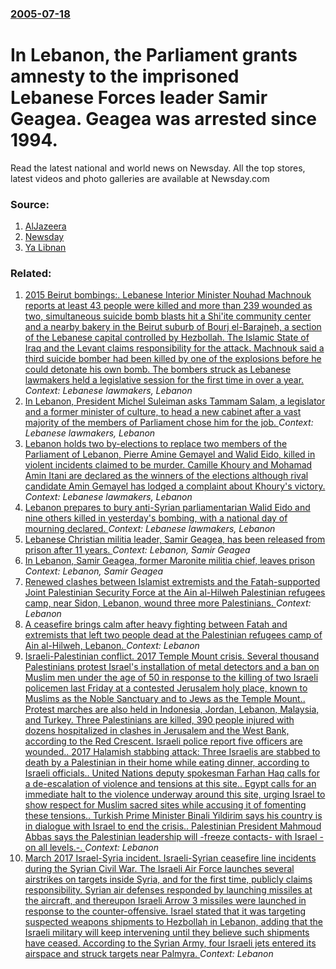 ### [2005-07-18](/news/2005/07/18/index.md)

#  In Lebanon, the Parliament grants amnesty to the imprisoned Lebanese Forces leader Samir Geagea. Geagea was arrested since 1994. 

Read the latest national and world news on Newsday. All the top stores, latest videos and photo galleries are available at Newsday.com


### Source:

1. [AlJazeera](http://english.aljazeera.net/NR/exeres/CB7FEEE2-9463-43DB-8842-F069430A8613.htm)
2. [Newsday](http://www.newsday.com/news/nationworld/world/wire/sns-ap-lebanon-amnesty,0,506456.story?coll=sns-ap-world-headlines)
3. [Ya Libnan](http://yalibnan.com/site/archives/2005/07/samir_geagea_wi.php)

### Related:

1. [2015 Beirut bombings:. Lebanese Interior Minister Nouhad Machnouk reports at least 43 people were killed and more than 239 wounded as two, simultaneous suicide bomb blasts hit a Shi'ite community center and a nearby bakery in the Beirut suburb of Bourj el-Barajneh, a section of the Lebanese capital controlled by Hezbollah. The Islamic State of Iraq and the Levant claims responsibility for the attack. Machnouk said a third suicide bomber had been killed by one of the explosions before he could detonate his own bomb. The bombers struck as Lebanese lawmakers held a legislative session for the first time in over a year. ](/news/2015/11/12/2015-beirut-bombings-lebanese-interior-minister-nouhad-machnouk-reports-at-least-43-people-were-killed-and-more-than-239-wounded-as-two-s.md) _Context: Lebanese lawmakers, Lebanon_
2. [In Lebanon, President Michel Suleiman asks Tammam Salam, a legislator and a former minister of culture, to head a new cabinet after a vast majority of the members of Parliament chose him for the job. ](/news/2013/04/6/in-lebanon-president-michel-suleiman-asks-tammam-salam-a-legislator-and-a-former-minister-of-culture-to-head-a-new-cabinet-after-a-vast-m.md) _Context: Lebanese lawmakers, Lebanon_
3. [ Lebanon holds two by-elections to replace two members of the Parliament of Lebanon, Pierre Amine Gemayel and Walid Eido, killed in violent incidents claimed to be murder. Camille Khoury and Mohamad Amin Itani are declared as the winners of the elections although rival candidate Amin Gemayel has lodged a complaint about Khoury's victory. ](/news/2007/08/5/lebanon-holds-two-by-elections-to-replace-two-members-of-the-parliament-of-lebanon-pierre-amine-gemayel-and-walid-eido-killed-in-violent.md) _Context: Lebanese lawmakers, Lebanon_
4. [ Lebanon prepares to bury anti-Syrian parliamentarian Walid Eido and nine others killed in yesterday's bombing, with a national day of mourning declared. ](/news/2007/06/14/lebanon-prepares-to-bury-anti-syrian-parliamentarian-walid-eido-and-nine-others-killed-in-yesterday-s-bombing-with-a-national-day-of-mourn.md) _Context: Lebanese lawmakers, Lebanon_
5. [ Lebanese Christian militia leader, Samir Geagea, has been released from prison after 11 years. ](/news/2005/07/26/lebanese-christian-militia-leader-samir-geagea-has-been-released-from-prison-after-11-years.md) _Context: Lebanon, Samir Geagea_
6. [ In Lebanon, Samir Geagea, former Maronite militia chief, leaves prison ](/news/2005/07/25/in-lebanon-samir-geagea-former-maronite-militia-chief-leaves-prison.md) _Context: Lebanon, Samir Geagea_
7. [Renewed clashes between Islamist extremists and the Fatah-supported Joint Palestinian Security Force at the Ain al-Hilweh Palestinian refugees camp, near Sidon, Lebanon, wound three more Palestinians. ](/news/2017/08/22/renewed-clashes-between-islamist-extremists-and-the-fatah-supported-joint-palestinian-security-force-at-the-ain-al-hilweh-palestinian-refuge.md) _Context: Lebanon_
8. [A ceasefire brings calm after heavy fighting between Fatah and extremists that left two people dead at the Palestinian refugees camp of Ain al-Hilweh, Lebanon. ](/news/2017/08/21/a-ceasefire-brings-calm-after-heavy-fighting-between-fatah-and-extremists-that-left-two-people-dead-at-the-palestinian-refugees-camp-of-ain.md) _Context: Lebanon_
9. [Israeli-Palestinian conflict. 2017 Temple Mount crisis. Several thousand Palestinians protest Israel's installation of metal detectors and a ban on Muslim men under the age of 50 in response to the killing of two Israeli policemen last Friday at a contested Jerusalem holy place, known to Muslims as the Noble Sanctuary and to Jews as the Temple Mount.. Protest marches are also held in Indonesia, Jordan, Lebanon, Malaysia, and Turkey. Three Palestinians are killed, 390 people injured with dozens hospitalized in clashes in Jerusalem and the West Bank, according to the Red Crescent. Israeli police report five officers are wounded.. 2017 Halamish stabbing attack: Three Israelis are stabbed to death by a Palestinian in their home while eating dinner, according to Israeli officials.. United Nations deputy spokesman Farhan Haq calls for a de-escalation of violence and tensions at this site.. Egypt calls for an immediate halt to the violence underway around this site, urging Israel to show respect for Muslim sacred sites while accusing it of fomenting these tensions.. Turkish Prime Minister Binali Yildirim says his country is in dialogue with Israel to end the crisis.. Palestinian President Mahmoud Abbas says the Palestinian leadership will -freeze contacts- with Israel -on all levels.-. ](/news/2017/07/21/israeli-palestinian-conflict-2017-temple-mount-crisis-several-thousand-palestinians-protest-israel-s-installation-of-metal-detectors-and.md) _Context: Lebanon_
10. [March 2017 Israel-Syria incident. Israeli-Syrian ceasefire line incidents during the Syrian Civil War. The Israeli Air Force launches several airstrikes on targets inside Syria, and for the first time, publicly claims responsibility. Syrian air defenses responded by launching missiles at the aircraft, and thereupon Israeli Arrow 3 missiles were launched in response to the counter-offensive. Israel stated that it was targeting suspected weapons shipments to Hezbollah in Lebanon, adding that the Israeli military will keep intervening until they believe such shipments have ceased. According to the Syrian Army, four Israeli jets entered its airspace and struck targets near Palmyra. ](/news/2017/03/17/march-2017-israel-syria-incident-israeli-syrian-ceasefire-line-incidents-during-the-syrian-civil-war-the-israeli-air-force-launches-se.md) _Context: Lebanon_
